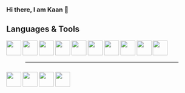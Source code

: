 
### Hi there, I am Kaan 👋

## Languages & Tools 
<img height="39" width="39" src="https://cdn.jsdelivr.net/npm/simple-icons@v3/icons/html5.svg" />
<img height="39" width="39" src="https://cdn.jsdelivr.net/npm/simple-icons@v3/icons/css3.svg" />
<img height="39" width="39" src="https://cdn.jsdelivr.net/npm/simple-icons@v3/icons/javascript.svg" />
<img height="39" width="39" src="https://cdn.jsdelivr.net/npm/simple-icons@v3/icons/react.svg" />
<img height="39" width="39" src="https://cdn.jsdelivr.net/npm/simple-icons@v3/icons/sass.svg" />
<img height="39" width="39" src="https://cdn.jsdelivr.net/npm/simple-icons@v3/icons/postgresql.svg" />
<img height="39" width="39" src="https://cdn.jsdelivr.net/npm/simple-icons@v3/icons/firebase.svg" />
<img height="39" width="39" src="https://cdn.jsdelivr.net/npm/simple-icons@v3/icons/node-dot-js.svg" />
<img height="39" width="39" src="https://cdn.jsdelivr.net/npm/simple-icons@v3/icons/bootstrap.svg" />
<img height="39" width="39" src="https://cdn.jsdelivr.net/npm/simple-icons@v3/icons/vue-dot-js.svg" />

<hr style="margin: 3% 10% 5% 10%;"/>

<img height="39" width="39" src="https://cdn.jsdelivr.net/npm/simple-icons@v3/icons/github.svg" />
<img height="39" width="39" src="https://cdn.jsdelivr.net/npm/simple-icons@v3/icons/visualstudiocode.svg" />
<img height="39" width="39" src="https://cdn.jsdelivr.net/npm/simple-icons@v3/icons/discord.svg" />
<img height="39" width="39" src="https://cdn.jsdelivr.net/npm/simple-icons@v3/icons/googledrive.svg" />





<!--
**karaKaan/karaKaan** is a ✨ _special_ ✨ repository because its `README.md` (this file) appears on your GitHub profile.

Here are some ideas to get you started:

- 🔭 I’m currently working on ...
- 🌱 I’m currently learning ...
- 👯 I’m looking to collaborate on ...
- 🤔 I’m looking for help with ...
- 💬 Ask me about ...
- 📫 How to reach me: ...
- 😄 Pronouns: ...
- ⚡ Fun fact: ...
-->
